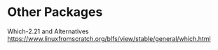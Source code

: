 # Other Packages


Which-2.21 and Alternatives  
https://www.linuxfromscratch.org/blfs/view/stable/general/which.html  